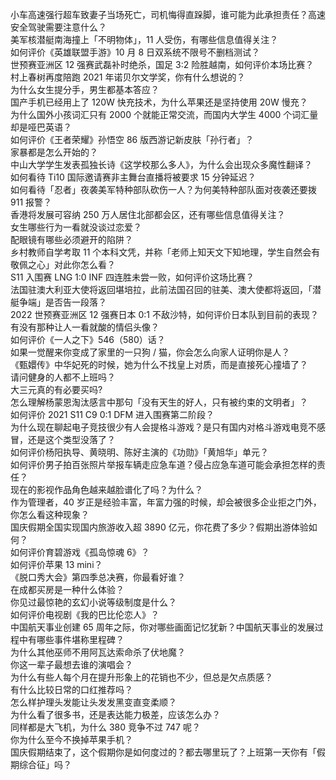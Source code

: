 小车高速强行超车致妻子当场死亡，司机悔得直跺脚，谁可能为此承担责任？高速安全驾驶需要注意什么？  
美军核潜艇南海撞上「不明物体」，11 人受伤，有哪些信息值得关注？  
如何评价《英雄联盟手游》10 月 8 日双系统不限号不删档测试？  
世预赛亚洲区 12 强赛武磊补时绝杀，国足 3:2 险胜越南，如何评价本场比赛？  
村上春树再度陪跑 2021 年诺贝尔文学奖，你有什么想说的？  
为什么女生提分手，男生都基本答应？  
国产手机已经用上了 120W 快充技术，为什么苹果还是坚持使用 20W 慢充？  
为什么国外小孩词汇只有 2000 个就能正常交流，而国内大学生 4000 个词汇量却是哑巴英语？  
如何评价《王者荣耀》孙悟空 86 版西游记新皮肤「孙行者」？  
家暴都是怎么开始的？  
中山大学学生发表孤独长诗《这学校那么多人》，为什么会出现众多魔性翻译？  
如何看待 Ti10 国际邀请赛非主舞台直播将被要求 15 分钟延迟？  
如何看待「忍者」夜袭美军特种部队砍伤一人？为何美特种部队面对夜袭还要拨 911 报警？  
香港将发展可容纳 250 万人居住北部都会区，还有哪些信息值得关注？  
女生哪些行为一看就没谈过恋爱？  
配眼镜有哪些必须避开的陷阱？  
乡村教师自学考取 11 个本科文凭，并称「老师上知天文下知地理，学生自然会有敬佩之心」对此你怎么看？  
S11 入围赛 LNG 1:0 INF 四连胜未尝一败，如何评价这场比赛？  
法国驻澳大利亚大使将返回堪培拉，此前法国召回的驻美、澳大使都将返回，「潜艇争端」是否告一段落？  
2022 世预赛亚洲区 12 强赛日本 0:1 不敌沙特，如何评价日本队到目前的表现？  
有没有那种让人一看就酸的情侣头像？  
如何评价《一人之下》546（580）话？  
如果一觉醒来你变成了家里的一只狗 / 猫，你会怎么向家人证明你是人？  
《甄嬛传》中华妃死的时候，她为什么不找皇上对质，而是直接死心撞墙了？  
请问健身的人都不上班吗？  
大三元真的有必要买吗?  
怎么理解杨蒙恩淘汰感言中那句「没有天生的好人，只有被约束的文明者」？  
如何评价 2021 S11 C9 0:1 DFM 进入围赛第二阶段？  
为什么现在聊起电子竞技很少有人会提格斗游戏？是只有国内对格斗游戏电竞不感冒，还是这个类型没落了？  
如何评价杨阳执导、黄晓明、陈好主演的《功勋》「黄旭华」单元？  
如何评价男子拍百张照片举报车辆走应急车道？侵占应急车道可能会承担怎样的责任？  
现在的影视作品角色越来越脸谱化了吗？为什么？  
作为管理者，40 岁正是经验丰富，年富力强的时候，却会被很多企业拒之门外，你怎么看这种现象？  
国庆假期全国实现国内旅游收入超 3890 亿元，你花费了多少？假期出游体验如何？  
如何评价育碧游戏《孤岛惊魂 6》？  
如何评价苹果 13 mini？  
《脱口秀大会》第四季总决赛，你最看好谁？  
在成都买房是一种什么体验？  
你见过最惊艳的玄幻小说等级制度是什么？  
如何评价电视剧《我的巴比伦恋人》？  
中国航天事业创建 65 周年之际，你对哪些画面记忆犹新？中国航天事业的发展过程中有哪些事件堪称里程碑？  
为什么其他巫师不用阿瓦达索命杀了伏地魔？  
你这一辈子最想去谁的演唱会？  
为什么有些人每个月在提升形象上的花销也不少，但总是欠点质感？  
有什么比较日常的口红推荐吗？  
怎么样护理头发能让头发发黑变直变柔顺？  
为什么看了很多书，还是表达能力极差，应该怎么办？  
同样都是大飞机，为什么 380 竞争不过 747 呢？  
你为什么至今不换掉苹果手机？  
国庆假期结束了，这个假期你是如何度过的？都去哪里玩了？上班第一天你有「假期综合征」吗？  

